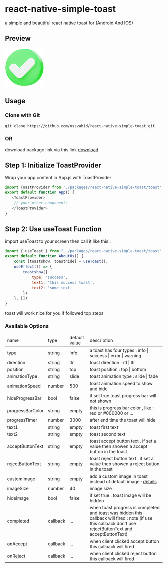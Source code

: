 # react-native-simple-toast
a simple and beautiful react native toast for (Android And IOS)

<h2>
 Preview
</h2>

<img src="./images/success.png">

<h2>
 Usage
</h2>
<h3>
 Clone with Git
</h3>

```
git clone https://github.com/ossvahid/react-native-simple-toast.git
```
<h3>
 OR
</h3>

download package link via this link 
<a href="https://github.com/ossvahid/react-native-simple-toast/archive/refs/heads/main.zip" target="_blank">
download
</a>

<h2>
Step 1: Initialize ToastProvider
</h2>
Wrap your app content in App.js with ToastProvider

```javascript
import ToastProvider from './packages/react-native-simple-toast/toast';
export default function App() {
   <ToastProvider>
    // your other components
   </ToastProvider>
}
```
<h2>
Step 2: Use useToast Function
</h2>
import useToast to your screen then call it like this :

```javascript
import { useToast } from "../packages/react-native-simple-toast/toast";
export default function AboutUs() {
    const [toastshow, toasthide] = useToast();
    useEffect(() => {
        toastshow({
            type: 'success',
            text1: 'this success toast',
            text2: 'some text'
        })
    }, [])
}
```
toast will work nice for you if followed top steps

<h3>
Available Options
</h3>
<table>
 <thead>
 <tr>
      <td>
      name
     </td>
         <td>
      type
     </td>
       <td>
      default value
     </td>
     <td>
      description
     </td>
 </tr>
 </thead>
 <tbody>
 <!-- item -->
  <tr>
  <td>
     type
     </td>
       <td>
     string
     </td>
      <td>
     info
     </td>
      <td>
     a toast has four types : info | success | error | warning
     </td>
   </tr>
    <!-- item -->
  <tr>
  <td>
     direction
     </td>
       <td>
     string
     </td>
      <td>
     ltr
     </td>
      <td>
      toast direction : rtl | ltr
     </td>
   </tr>
     <!-- item -->
  <tr>
  <td>
     position
     </td>
       <td>
     string
     </td>
      <td>
     top
     </td>
      <td>
      toast position : top | bottom
     </td>
   </tr>
    <!-- item -->
  <tr>
  <td>
     animationType
     </td>
       <td>
     string
     </td>
      <td>
     slide
     </td>
      <td>
      toast animation type : slide | fade
     </td>
   </tr>
 <!-- item -->
  <tr>
  <td>
     animationSpeed
     </td>
       <td>
     number
     </td>
      <td>
     500
     </td>
      <td>
      toast animation speed to show and hide
     </td>
   </tr>
     <!-- item -->
  <tr>
  <td>
     hideProgressBar
     </td>
       <td>
     bool
     </td>
      <td>
     false
     </td>
      <td>
      if set true toast progress bar will not shown
     </td>
   </tr>
     <!-- item -->
  <tr>
  <td>
     progressBarColor
     </td>
       <td>
     string
     </td>
      <td>
     empty
     </td>
      <td>
      this is progress bar color , like : red or #000000 or ...
     </td>
   </tr>
   <!-- item -->
  <tr>
  <td>
     progressTimer
     </td>
       <td>
     number
     </td>
      <td>
     3000
     </td>
      <td>
      after end time the toast will hide
     </td>
   </tr>
 <!-- item -->
  <tr>
  <td>
     text1
     </td>
       <td>
     string
     </td>
      <td>
     empty
     </td>
      <td>
      toast first text
     </td>
   </tr>
    <!-- item -->
  <tr>
  <td>
     text2
     </td>
       <td>
     string
     </td>
      <td>
     empty
     </td>
      <td>
      toast second text
     </td>
   </tr>
    <!-- item -->
  <tr>
  <td>
     acceptButtonText
     </td>
       <td>
     string
     </td>
      <td>
     empty
     </td>
      <td>
      toast accept button text . if set a value then showen a accept button in the toast
     </td>
   </tr>
  <!-- item -->
  <tr>
  <td>
     rejectButtonText
     </td>
       <td>
     string
     </td>
      <td>
     empty
     </td>
      <td>
      toast reject button text . if set a value then showen a reject button in the toast
     </td>
   </tr>
  <!-- item -->
  <tr>
  <td>
     customImage
     </td>
       <td>
     string
     </td>
      <td>
     empty
     </td>
      <td> 
      add a custom image in toast instead of default image : <a href="#customImage">details</a>
     </td>
   </tr>
     <!-- item -->
  <tr>
  <td>
     imageSize
     </td>
       <td>
     number
     </td>
      <td>
     40
     </td>
      <td>
       image size
     </td>
   </tr>
     <!-- item -->
  <tr>
  <td>
     hideImage
     </td>
       <td>
     bool
     </td>
      <td>
     false
     </td>
      <td>
      if set true . toast image will be hidden
     </td>
   </tr>
   <!-- item -->
  <tr>
  <td>
     completed
     </td>
       <td>
     callback
     </td>
      <td>
     ...
     </td>
      <td>
      when toast progress is completed and toast was hidden this callback will fired : note (if use this callback don't use rejectButtonText and acceptButtonText)
     </td>
   </tr>
    <!-- item -->
  <tr>
  <td>
     onAccept
     </td>
       <td>
     callback
     </td>
      <td>
     ...
     </td>
      <td>
      when client clicked accept button this callback will fired
     </td>
   </tr>
    <!-- item -->
  <tr>
  <td>
     onReject
     </td>
       <td>
     callback
     </td>
      <td>
     ...
     </td>
      <td>
      when client clicked reject button this callback will fired
     </td>
   </tr>
 </tbody>
</table>